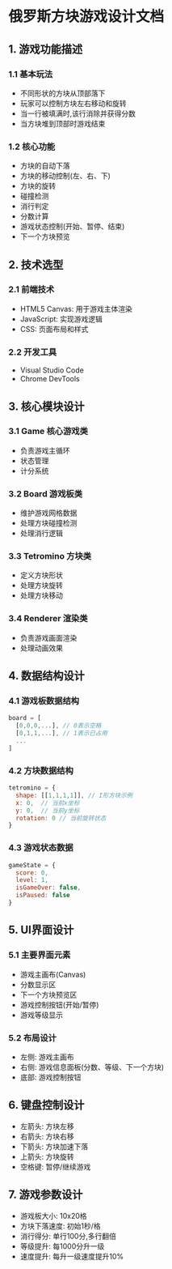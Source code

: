 # 俄罗斯方块游戏设计文档

## 1. 游戏功能描述

### 1.1 基本玩法
- 不同形状的方块从顶部落下
- 玩家可以控制方块左右移动和旋转
- 当一行被填满时,该行消除并获得分数
- 当方块堆到顶部时游戏结束

### 1.2 核心功能
- 方块的自动下落
- 方块的移动控制(左、右、下)
- 方块的旋转
- 碰撞检测
- 消行判定
- 分数计算
- 游戏状态控制(开始、暂停、结束)
- 下一个方块预览

## 2. 技术选型

### 2.1 前端技术
- HTML5 Canvas: 用于游戏主体渲染
- JavaScript: 实现游戏逻辑
- CSS: 页面布局和样式

### 2.2 开发工具
- Visual Studio Code
- Chrome DevTools

## 3. 核心模块设计

### 3.1 Game 核心游戏类
- 负责游戏主循环
- 状态管理
- 计分系统

### 3.2 Board 游戏板类
- 维护游戏网格数据
- 处理方块碰撞检测
- 处理消行逻辑

### 3.3 Tetromino 方块类
- 定义方块形状
- 处理方块旋转
- 处理方块移动

### 3.4 Renderer 渲染类
- 负责游戏画面渲染
- 处理动画效果

## 4. 数据结构设计

### 4.1 游戏板数据结构
```javascript
board = [
  [0,0,0,...], // 0表示空格
  [0,1,1,...], // 1表示已占用
  ...
]
```

### 4.2 方块数据结构
```javascript
tetromino = {
  shape: [[1,1,1,1]], // I形方块示例
  x: 0,  // 当前x坐标
  y: 0,  // 当前y坐标
  rotation: 0 // 当前旋转状态
}
```

### 4.3 游戏状态数据
```javascript
gameState = {
  score: 0,
  level: 1,
  isGameOver: false,
  isPaused: false
}
```

## 5. UI界面设计

### 5.1 主要界面元素
- 游戏主画布(Canvas)
- 分数显示区
- 下一个方块预览区
- 游戏控制按钮(开始/暂停)
- 游戏等级显示

### 5.2 布局设计
- 左侧: 游戏主画布
- 右侧: 游戏信息面板(分数、等级、下一个方块)
- 底部: 游戏控制按钮

## 6. 键盘控制设计
- 左箭头: 方块左移
- 右箭头: 方块右移
- 下箭头: 方块加速下落
- 上箭头: 方块旋转
- 空格键: 暂停/继续游戏

## 7. 游戏参数设计
- 游戏板大小: 10x20格
- 方块下落速度: 初始1秒/格
- 消行得分: 单行100分,多行翻倍
- 等级提升: 每1000分升一级
- 速度提升: 每升一级速度提升10%